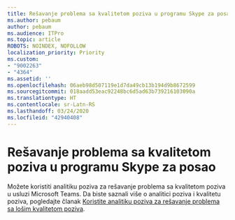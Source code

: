 ```yaml
---
title: Rešavanje problema sa kvalitetom poziva u programu Skype za posao
ms.author: pebaum
author: pebaum
ms.audience: ITPro
ms.topic: article
ROBOTS: NOINDEX, NOFOLLOW
localization_priority: Priority
ms.custom:
- "9002263"
- "4364"
ms.assetid: ''
ms.openlocfilehash: 06aeb98d507119e1d7da49cb13b194d9b8672599
ms.sourcegitcommit: 018aadd53eac92248bc6d5ad63b739216103090a
ms.translationtype: HT
ms.contentlocale: sr-Latn-RS
ms.lasthandoff: 03/24/2020
ms.locfileid: "42940408"
---
```

# <a name="troubleshoot-skype-for-business-call-quality"></a>Rešavanje problema sa kvalitetom poziva u programu Skype za posao

Možete koristiti analitiku poziva za rešavanje problema sa kvalitetom poziva u usluzi Microsoft Teams. Da biste saznali više o analitici poziva i kvalitetu poziva, pogledajte članak [Koristite analitiku poziva za rešavanje problema sa lošim kvalitetom poziva](https://docs.microsoft.com/MicrosoftTeams/use-call-analytics-to-troubleshoot-poor-call-quality).
